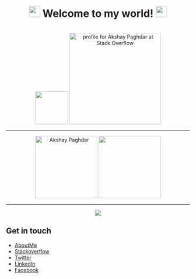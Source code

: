 
<div align='center'>
<!--   <img src="https://capsule-render.vercel.app/api?type=waving&height=200&text=Akshay&fontAlign=75&fontAlignY=40&color=gradient" height="200"/> -->
  <h1><img src="https://emojis.slackmojis.com/emojis/images/1643515453/14740/pc_computer.gif" width="30"/> Welcome to my world! <img src="https://emojis.slackmojis.com/emojis/images/1531849430/4246/blob-sunglasses.gif" width="30"/></h1>
  <br>

  <img height="90" src="https://github-profile-trophy.vercel.app/?username=akshay-jh&title=PullRequest,Commits,Stars,Repositories,Issues" />
  <a href="https://stackoverflow.com/users/2437590/akshay-paghdar"><img src="https://stackexchange.com/users/flair/2837204.png" width="250" alt="profile for Akshay Paghdar at Stack Overflow" title="profile for Akshay Paghdar at Stack Overflow"></a>
  
  ---
  
  <img height="170" src="https://github-readme-streak-stats.herokuapp.com/?user=akshay-jh&ring=0195FF&fire=red" alt="Akshay Paghdar" />
  <img height="170" src="https://github-readme-stats.vercel.app/api?username=akshay-jh&count_private=true&include_all_commits=true" />

  ---
  
  <img src="https://activity-graph.herokuapp.com/graph?username=akshay-jh&theme=github"/>
</div>

## Get in touch

* [AboutMe](https://about.me/paghdarakshay)
* [Stackoverflow](https://stackoverflow.com/users/2437590/akshay-paghdar)
* [Twitter](https://twitter.com/AkshayPaghdar)
* [LinkedIn](https://www.linkedin.com/in/akshaypaghdar)
* [Facebook](https://www.facebook.com/AkshayPaghdar)
<!--
**akshay-jh/akshay-jh** is a ✨ _special_ ✨ repository because its `README.md` (this file) appears on your GitHub profile.

Here are some ideas to get you started:

- 🔭 I’m currently working on ...
- 🌱 I’m currently learning ...
- 👯 I’m looking to collaborate on ...
- 🤔 I’m looking for help with ...
- 💬 Ask me about ...
- 📫 How to reach me: ...
- 😄 Pronouns: ...
- ⚡ Fun fact: ...
-->
